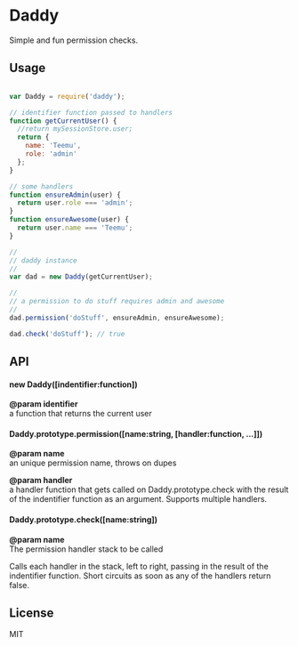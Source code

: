# Daddy

Simple and fun permission checks.

## Usage

``` js

var Daddy = require('daddy');

// identifier function passed to handlers
function getCurrentUser() {
  //return mySessionStore.user;
  return {
    name: 'Teemu',
    role: 'admin'
  };
}

// some handlers
function ensureAdmin(user) {
  return user.role === 'admin';
}
function ensureAwesome(user) {
  return user.name === 'Teemu';
}

//
// daddy instance
//
var dad = new Daddy(getCurrentUser);

//
// a permission to do stuff requires admin and awesome
//
dad.permission('doStuff', ensureAdmin, ensureAwesome);

dad.check('doStuff'); // true

```


## API

#### new Daddy([indentifier:function])
**@param identifier**  
a function that returns the current user

#### Daddy.prototype.permission([name:string, [handler:function, ...]])
**@param name**  
an unique permission name, throws on dupes

**@param handler**  
a handler function that gets called on Daddy.prototype.check with the result of the indentifier function as an argument. Supports multiple handlers.

#### Daddy.prototype.check([name:string])
**@param name**  
The permission handler stack to be called

Calls each handler in the stack, left to right, passing in the result of the indentifier function. Short circuits as soon as any of the handlers return false.

## License
MIT

